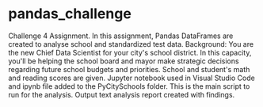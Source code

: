 # pandas_challenge
Challenge 4 Assignment. In this assignment, Pandas DataFrames are created to analyse school and standardized test data.
Background: You are the new Chief Data Scientist for your city's school district. In this capacity, you'll be helping the school board and mayor make strategic decisions regarding future school budgets and priorities.
School and student's math and reading scores are given. 
Jupyter notebook used in Visual Studio Code and ipynb file added to the PyCitySchools folder. This is the main script to run for the analysis. 
Output text analysis report created with findings. 
